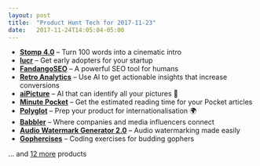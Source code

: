 ```yaml
---
layout: post
title:  "Product Hunt Tech for 2017-11-23"
date:   2017-11-24T14:05:04-05:00
---
```


* **[Stomp 4.0](https://www.producthunt.com/posts/stomp-4-0?utm_campaign=producthunt-api&utm_medium=api&utm_source=Application%3A+Daily+Digest+RSS+%28ID%3A+3202%29)** – Turn 100 words into a cinematic intro
* **[lucr](https://www.producthunt.com/posts/lucr-1?utm_campaign=producthunt-api&utm_medium=api&utm_source=Application%3A+Daily+Digest+RSS+%28ID%3A+3202%29)** – Get early adopters for your startup
* **[FandangoSEO](https://www.producthunt.com/posts/fandangoseo?utm_campaign=producthunt-api&utm_medium=api&utm_source=Application%3A+Daily+Digest+RSS+%28ID%3A+3202%29)** – A powerful SEO tool for humans
* **[Retro Analytics](https://www.producthunt.com/posts/retro-analytics?utm_campaign=producthunt-api&utm_medium=api&utm_source=Application%3A+Daily+Digest+RSS+%28ID%3A+3202%29)** – Use AI to get actionable insights that increase conversions
* **[aiPicture](https://www.producthunt.com/posts/aipicture?utm_campaign=producthunt-api&utm_medium=api&utm_source=Application%3A+Daily+Digest+RSS+%28ID%3A+3202%29)** – AI that can identify all your pictures 📱
* **[Minute Pocket](https://www.producthunt.com/posts/minute-pocket?utm_campaign=producthunt-api&utm_medium=api&utm_source=Application%3A+Daily+Digest+RSS+%28ID%3A+3202%29)** – Get the estimated reading time for your Pocket articles
* **[Polyglot](https://www.producthunt.com/posts/polyglot-2?utm_campaign=producthunt-api&utm_medium=api&utm_source=Application%3A+Daily+Digest+RSS+%28ID%3A+3202%29)** – Prep your product for internationalisation 🌍
* **[Babbler](https://www.producthunt.com/posts/babbler-2?utm_campaign=producthunt-api&utm_medium=api&utm_source=Application%3A+Daily+Digest+RSS+%28ID%3A+3202%29)** – Where companies and media influencers connect
* **[Audio Watermark Generator 2.0](https://www.producthunt.com/posts/audio-watermark-generator-2-0?utm_campaign=producthunt-api&utm_medium=api&utm_source=Application%3A+Daily+Digest+RSS+%28ID%3A+3202%29)** – Audio watermarking made easily
* **[Gophercises](https://www.producthunt.com/posts/gophercises?utm_campaign=producthunt-api&utm_medium=api&utm_source=Application%3A+Daily+Digest+RSS+%28ID%3A+3202%29)** – Coding exercises for budding gophers

… and [12 more](https://www.producthunt.com/tech) products